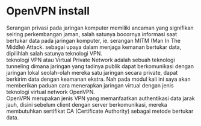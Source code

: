 # OpenVPN install
Serangan privasi pada jaringan komputer memiliki ancaman yang signifikan seiring perkembangan jaman, salah satunya bocornya informasi saat bertukar data pada jaringan komputer, ie. serangan MITM (Man In The Middle) Attack. sebagai upaya dalam menjaga kemanan bertukar data, dipilihlah salah satunya teknologi VPN. <br />
teknologi VPN atau Virtual Private Network adalah sebuah teknologi tunneling dimana jaringan yang tadinya publik dapat berkomunikasi dengan jaringan lokal seolah-olah mereka satu jaringan secara private, dapat berkirim data dengan keamanan ekstra. Nah pada modul kali ini saya akan memberikan paduan cara menerapkan jaringan virtual dengan jenis teknologi virtual network OpenVPN. <br />
OpenVPN merupakan jenis VPN yang memanfaatkan authentikasi data jarak jauh, disini sebelum client dengan server berkomunikasi, mereka membutuhkan sertifikat CA (Certificate Authority) sebagai metode bertukar data.
